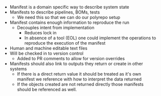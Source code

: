 - Manifest is a domain specific way to describe system state
- Manifests to describe pipelines, BOMs, tests
  - We need this so that we can do our polyrepo setup
- Manifest contains enough information to reproduce the run
  - Decouples intent from implementation
    - Reduces lock in
    - In absence of a tool (EOL) one could implement the operations to reproduce the execution of the manifest
- Human and machine editable text files
- Will be checked in to version control
  - Added to PR comments to allow for version overrides
- Manifests should also link to outputs they return or create in other systems
  - If there is a direct return value it should be treated as it's own manifest we reference with how to interpret the data returned
  - If the objects created are not returned directly those manifests should be referenced as well.